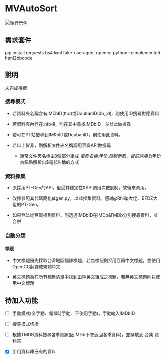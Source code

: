 # MVAutoSort

![執行示例](https://i.imgur.com/whiajFm.png)

## 需求套件
pip install requests bs4 lxml fake-useragent opencc-python-reimplemented html2bbcode

## 說明
未完成待續

### 搜尋模式

- 若資料夾名稱含有IMDbID(tt:d)或DoubanID(db_:d)，則使用ID搜尋對應資料

- 若資料夾內存在.nfo檔，則在其中尋找IMDbID，並以此做搜尋

- 若可在PT站搜尋到IMDbID或DoubanID，則使用此資料。

- 若以上皆非，則解析文件夾名稱調用豆瓣API做搜尋

  - 通常文件夾名稱由3個部分組成 $電影名稱.$年份.$壓制參數，目前採用以$年份為錨點解析出$電影名稱的方式 
  
### 資料採集

- 原採用PT-Gen的API，但受其穩定性&API調用次數限制，故後來棄用。

- 改採參照其代碼簡化成gen.py，以此採集資料。感謝@Rhilip大佬、BFDZ大佬的PT-Gen。

- 如果無法從豆瓣找到資料，則透過IMDbID在IMDb&TMDb分別搜尋資料，並合併

### 自動分類

#### 標題

- 中文標題優先採取台灣地區翻譯標題，若為標記則採用豆瓣中文標題，並使用OpenCC翻譯成繁體中文

- 英文標題為在所有標題清單中找到由純英文組成之標題，若無英文標題則只使用中文標題

## 待加入功能

- [ ] 手動模式(全手動、錯誤時手動、不使用手動)，手動輸入IMDbID

- [ ] 搜尋模式切換

- [ ] 根據TMDB資料搜尋各季資訊(因IMDb不會返回各季資料)，並存放到 合集 資料夾

- [x] 引用資料庫已有的資料
